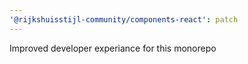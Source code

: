 ```yaml
---
'@rijkshuisstijl-community/components-react': patch
---
```


Improved developer experiance for this monorepo
